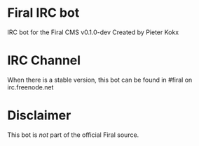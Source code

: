 Firal IRC bot
=============
IRC bot for the Firal CMS v0.1.0-dev
Created by Pieter Kokx

IRC Channel
===========
When there is a stable version, this bot can be found in #firal on irc.freenode.net

Disclaimer
==========
This bot is *not* part of the official Firal source.
